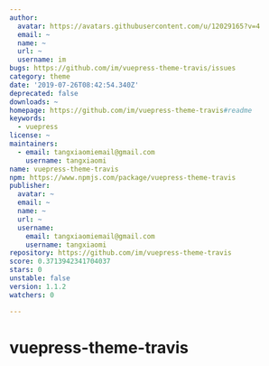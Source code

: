```yaml
---
author:
  avatar: https://avatars.githubusercontent.com/u/12029165?v=4
  email: ~
  name: ~
  url: ~
  username: im
bugs: https://github.com/im/vuepress-theme-travis/issues
category: theme
date: '2019-07-26T08:42:54.340Z'
deprecated: false
downloads: ~
homepage: https://github.com/im/vuepress-theme-travis#readme
keywords:
  - vuepress
license: ~
maintainers:
  - email: tangxiaomiemail@gmail.com
    username: tangxiaomi
name: vuepress-theme-travis
npm: https://www.npmjs.com/package/vuepress-theme-travis
publisher:
  avatar: ~
  email: ~
  name: ~
  url: ~
  username:
    email: tangxiaomiemail@gmail.com
    username: tangxiaomi
repository: https://github.com/im/vuepress-theme-travis
score: 0.3713942341704037
stars: 0
unstable: false
version: 1.1.2
watchers: 0

---
```


# vuepress-theme-travis
